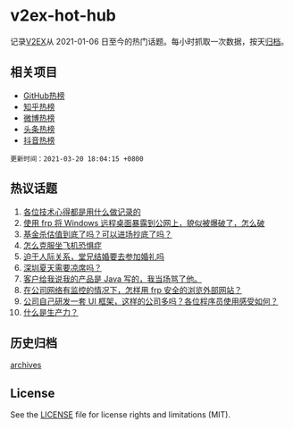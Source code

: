# v2ex-hot-hub

 记录[V2EX](https://www.v2ex.com/)从 2021-01-06 日至今的热门话题。每小时抓取一次数据，按天[归档](archives)。
 
 ## 相关项目

- [GitHub热榜](https://github.com/lonnyzhang423/github-hot-hub)
- [知乎热榜](https://github.com/lonnyzhang423/zhihu-hot-hub)
- [微博热榜](https://github.com/lonnyzhang423/weibo-hot-hub)
- [头条热榜](https://github.com/lonnyzhang423/toutiao-hot-hub)
- [抖音热榜](https://github.com/lonnyzhang423/douyin-hot-hub)


 `更新时间：2021-03-20 18:04:15 +0800`

## 热议话题

1. [各位技术心得都是用什么做记录的](https://www.v2ex.com/t/763421)
1. [使用 frp 将 Windows 远程桌面暴露到公网上，貌似被爆破了，怎么破](https://www.v2ex.com/t/763283)
1. [基金杀估值到底了吗？可以进场抄底了吗？](https://www.v2ex.com/t/763397)
1. [怎么克服坐飞机恐惧症](https://www.v2ex.com/t/763276)
1. [迫于人际关系，堂兄结婚要去参加婚礼吗](https://www.v2ex.com/t/763336)
1. [深圳夏天需要凉席吗？](https://www.v2ex.com/t/763393)
1. [客户给我说我的产品是 Java 写的，我当场骂了他。](https://www.v2ex.com/t/763410)
1. [在公司网络有监控的情况下，怎样用 frp 安全的浏览外部网站？](https://www.v2ex.com/t/763381)
1. [公司自己研发一套 UI 框架，这样的公司多吗？各位程序员使用感受如何？](https://www.v2ex.com/t/763374)
1. [什么是生产力？](https://www.v2ex.com/t/763426)

## 历史归档

[archives](archives)

## License

See the [LICENSE](LICENSE) file for license rights and limitations (MIT).
